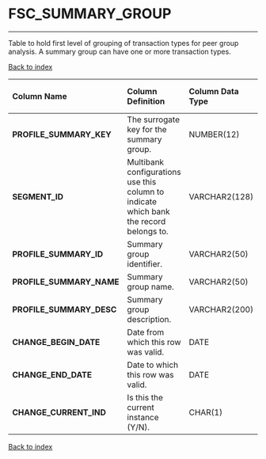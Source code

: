 # FSC_SUMMARY_GROUP

---

Table to hold first level of grouping of transaction types for peer group analysis.  A summary group can have one or more transaction types.

[Back to index](./index.md)

| Column Name              | Column Definition                                                                      | Column Data Type   | Column Null Option   | PK   | FK   |
|:-------------------------|:---------------------------------------------------------------------------------------|:-------------------|:---------------------|:-----|:-----|
| **PROFILE_SUMMARY_KEY**  | The surrogate key for the summary group.                                               | NUMBER(12)         | Not Null             | Yes  | No   |
| **SEGMENT_ID**           | Multibank configurations use this column to indicate which bank the record belongs to. | VARCHAR2(128)      | Not Null             | Yes  | No   |
| **PROFILE_SUMMARY_ID**   | Summary group identifier.                                                              | VARCHAR2(50)       | Null                 | No   | No   |
| **PROFILE_SUMMARY_NAME** | Summary group name.                                                                    | VARCHAR2(50)       | Null                 | No   | No   |
| **PROFILE_SUMMARY_DESC** | Summary group description.                                                             | VARCHAR2(200)      | Null                 | No   | No   |
| **CHANGE_BEGIN_DATE**    | Date from which this row was valid.                                                    | DATE               | Null                 | No   | No   |
| **CHANGE_END_DATE**      | Date to which this row was valid.                                                      | DATE               | Not Null             | No   | No   |
| **CHANGE_CURRENT_IND**   | Is this the current instance (Y/N).                                                    | CHAR(1)            | Not Null             | No   | No   |

[Back to index](./index.md)
